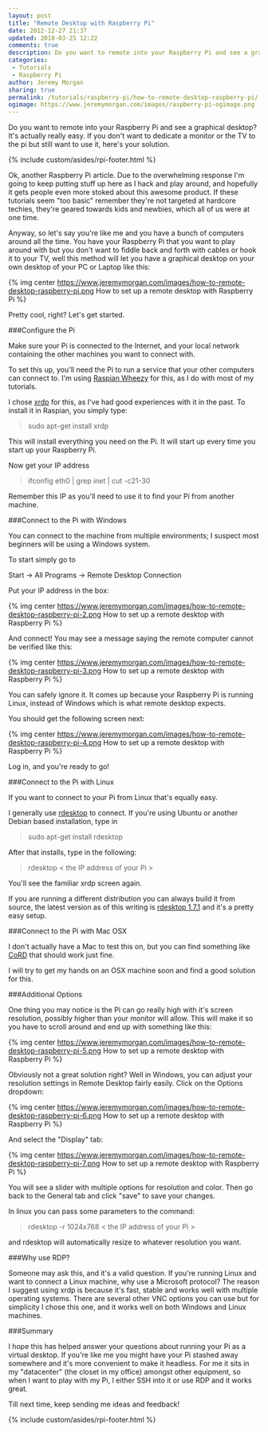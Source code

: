 ```yaml
---
layout: post
title: "Remote Desktop with Raspberry Pi"
date: 2012-12-27 21:37
updated: 2018-03-25 12:22
comments: true
description: Do you want to remote into your Raspberry Pi and see a graphical desktop? It's actually really easy. If you don't want to dedicate a monitor or the TV to the pi but still want to use it, here's your solution. 
categories: 
 - Tutorials
 - Raspberry Pi
author: Jeremy Morgan
sharing: true
permalink: /tutorials/raspberry-pi/how-to-remote-desktop-raspberry-pi/
ogimage: https://www.jeremymorgan.com/images/raspberry-pi-ogimage.png
---
```

Do you want to remote into your Raspberry Pi and see a graphical desktop? It's actually really easy. If you don't want to dedicate a monitor or the TV to the pi but still want to use it, here's your solution. 
<!-- more -->

{% include custom/asides/rpi-footer.html %}

Ok, another Raspberry Pi article. Due to the overwhelming response I'm going to keep putting stuff up here as I hack and play around, and hopefully it gets people even more stoked about this awesome product. If these tutorials seem "too basic" remember they're not targeted at hardcore techies, they're geared towards kids and newbies, which all of us were at one time.

Anyway, so let's say you're like me and you have a bunch of computers around all the time. You have your Raspberry Pi that you want to play around with but you don't want to fiddle back and forth with cables or hook it to your TV, well this method will let you have a graphical desktop on your own desktop of your PC or Laptop like this:

{% img center https://www.jeremymorgan.com/images/how-to-remote-desktop-raspberry-pi.png How to set up a remote desktop with Raspberry Pi %}

Pretty cool, right? Let's get started. 

###Configure the Pi

Make sure your Pi is connected to the Internet, and your local network containing the other machines you want to connect with. 

To set this up, you'll need the Pi to run a service that your other computers can connect to. I'm using <a href="http://www.raspberrypi.org/downloads" rel="nofollow">Raspian Wheezy</a> for this, as I do with most of my tutorials.

I chose <a href="http://www.xrdp.org/" rel="nofollow">xrdp</a> for this, as I've had good experiences with it in the past. To install it in Raspian, you simply type:

>sudo apt-get install xrdp

This will install everything you need on the Pi. It will start up every time you start up your Raspberry Pi. 

Now get your IP address

>ifconfig eth0 | grep inet | cut -c21-30

Remember this IP as you'll need to use it to find your Pi from another machine. 

###Connect to the Pi with Windows

You can connect to the machine from multiple environments; I suspect most beginners will be using a Windows system.

To start simply go to

Start -&gt; All Programs -&gt; Remote Desktop Connection

Put your IP address in the box:

{% img center https://www.jeremymorgan.com/images/how-to-remote-desktop-raspberry-pi-2.png How to set up a remote desktop with Raspberry Pi %}

And connect! You may see a message saying the remote computer cannot be verified like this:

{% img center https://www.jeremymorgan.com/images/how-to-remote-desktop-raspberry-pi-3.png How to set up a remote desktop with Raspberry Pi %}

You can safely ignore it. It comes up because your Raspberry Pi is running Linux, instead of Windows which is what remote desktop expects.

You should get the following screen next:

{% img center https://www.jeremymorgan.com/images/how-to-remote-desktop-raspberry-pi-4.png How to set up a remote desktop with Raspberry Pi %}

Log in, and you're ready to go!

###Connect to the Pi with Linux

If you want to connect to your Pi from Linux that's equally easy. 

I generally use <a href="http://www.rdesktop.org/" rel="nofollow">rdesktop</a> to connect. If you're using Ubuntu or another Debian based installation, type in 

>sudo apt-get install rdesktop

After that installs, type in the following:

>rdesktop &lt; the IP address of your Pi &gt;

You'll see the familiar xrdp screen again. 

If you are running a different distribution you can always build it from source, the latest version as of this writing is <a href="http://prdownloads.sourceforge.net/rdesktop/rdesktop-1.7.1.tar.gz?download" rel="nofollow">rdesktop 1.7.1</a> and it's a pretty easy setup. 

###Connect to the Pi with Mac OSX

I don't actually have a Mac to test this on, but you can find something like <a href="http://cord.sourceforge.net/" rel="nofollow">CoRD</a> that should work just fine. 

I will try to get my hands on an OSX machine soon and find a good solution for this. 

###Additional Options

One thing you may notice is the Pi can go really high with it's screen resolution, possibly higher than your monitor will allow. This will make it so you have to scroll around and end up with something like this:

{% img center https://www.jeremymorgan.com/images/how-to-remote-desktop-raspberry-pi-5.png How to set up a remote desktop with Raspberry Pi %}

Obviously not a great solution right? Well in Windows, you can adjust your resolution settings in Remote Desktop fairly easily. Click on the Options dropdown:

{% img center https://www.jeremymorgan.com/images/how-to-remote-desktop-raspberry-pi-6.png How to set up a remote desktop with Raspberry Pi %}

And select the "Display" tab:

{% img center https://www.jeremymorgan.com/images/how-to-remote-desktop-raspberry-pi-7.png How to set up a remote desktop with Raspberry Pi %}

You will see a slider with multiple options for resolution and color. Then go back to the General tab and click "save" to save your changes. 

In linux you can pass some parameters to the command:

>rdesktop -r 1024x768 &lt; the IP address of your Pi &gt;

and rdesktop will automatically resize to whatever resolution you want. 

###Why use RDP?

Someone may ask this, and it's a valid question. If you're running Linux and want to connect a Linux machine, why use a Microsoft protocol? The reason I suggest using xrdp is because it's fast, stable and works well with multiple operating systems. There are several other VNC options you can use but for simplicity I chose this one, and it works well on both Windows and Linux machines. 

###Summary

I hope this has helped answer your questions about running your Pi as a virtual desktop. If you're like me you might have your Pi stashed away somewhere and it's more convenient to make it headless. For me it sits in my "datacenter" (the closet in my office) amongst other equipment, so when I want to play with my Pi, I either SSH into it or use RDP and it works great. 

Till next time, keep sending me ideas and feedback! 

{% include custom/asides/rpi-footer.html %}
